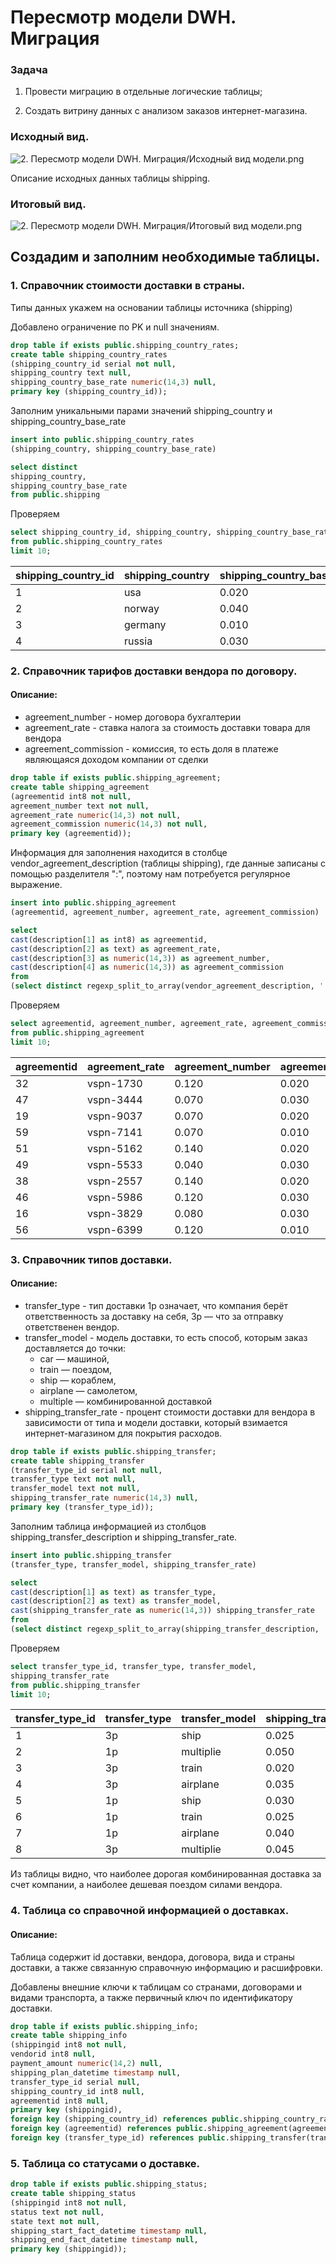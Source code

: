 # Пересмотр модели DWH. Миграция

### Задача
1. Провести миграцию в отдельные логические таблицы; <P><P>
2. Создать витрину данных с анализом заказов интернет-магазина.

### Исходный вид.

![2. Пересмотр модели DWH. Миграция/Исходный вид модели.png](https://github.com/EvgeniyLezh/data-engineer-yandex-practicum/blob/98aaa80b89518ecb1f5e6fbefab18d42d5b1c890/2.%20%D0%9F%D0%B5%D1%80%D0%B5%D1%81%D0%BC%D0%BE%D1%82%D1%80%20%D0%BC%D0%BE%D0%B4%D0%B5%D0%BB%D0%B8%20DWH.%20%D0%9C%D0%B8%D0%B3%D1%80%D0%B0%D1%86%D0%B8%D1%8F/%D0%98%D1%81%D1%85%D0%BE%D0%B4%D0%BD%D1%8B%D0%B9%20%D0%B2%D0%B8%D0%B4%20%D0%BC%D0%BE%D0%B4%D0%B5%D0%BB%D0%B8.png)

Описание исходных данных таблицы shipping.

### Итоговый вид.

![2. Пересмотр модели DWH. Миграция/Итоговый вид модели.png](https://github.com/EvgeniyLezh/data-engineer-yandex-practicum/blob/aeabfd7a6d47a5353ab387207720239f5608e2f6/2.%20%D0%9F%D0%B5%D1%80%D0%B5%D1%81%D0%BC%D0%BE%D1%82%D1%80%20%D0%BC%D0%BE%D0%B4%D0%B5%D0%BB%D0%B8%20DWH.%20%D0%9C%D0%B8%D0%B3%D1%80%D0%B0%D1%86%D0%B8%D1%8F/%D0%98%D1%82%D0%BE%D0%B3%D0%BE%D0%B2%D1%8B%D0%B9%20%D0%B2%D0%B8%D0%B4%20%D0%BC%D0%BE%D0%B4%D0%B5%D0%BB%D0%B8.png)


## Создадим и заполним необходимые таблицы.

### 1. Справочник стоимости доставки в страны.

Типы данных укажем на основании таблицы источника (shipping)

Добавлено ограничение по PK и null значениям.

```sql
drop table if exists public.shipping_country_rates;
create table shipping_country_rates
(shipping_country_id serial not null,
shipping_country text null,
shipping_country_base_rate numeric(14,3) null,
primary key (shipping_country_id));
```

Заполним уникальными парами значений shipping_country и shipping_country_base_rate

```sql
insert into public.shipping_country_rates
(shipping_country, shipping_country_base_rate)

select distinct
shipping_country,
shipping_country_base_rate
from public.shipping
```
Проверяем

```sql
select shipping_country_id, shipping_country, shipping_country_base_rate
from public.shipping_country_rates
limit 10;
```

|shipping_country_id| shipping_country| shipping_country_base_rate|
|----------|---------|---------|
|1	|usa	|0.020
|2	|norway	|0.040
|3	|germany	|0.010
|4	|russia	|0.030

### 2. Справочник тарифов доставки вендора по договору.

#### Описание:
- agreement_number - номер договора бухгалтерии
- agreement_rate - ставка налога за стоимость доставки товара для вендора
- agreement_commission - комиссия, то есть доля в платеже являющаяся доходом компании от сделки

```sql
drop table if exists public.shipping_agreement;
create table shipping_agreement
(agreementid int8 not null,
agreement_number text not null,
agreement_rate numeric(14,3) not null,
agreement_commission numeric(14,3) not null,
primary key (agreementid));
```

Информация для заполнения находится в столбце vendor_agreement_description (таблицы shipping), где данные записаны с помощью разделителя ":", поэтому нам потребуется регулярное выражение.

```sql
insert into public.shipping_agreement
(agreementid, agreement_number, agreement_rate, agreement_commission)

select
cast(description[1] as int8) as agreementid,
cast(description[2] as text) as agreement_rate,
cast(description[3] as numeric(14,3)) as agreement_number,
cast(description[4] as numeric(14,3)) as agreement_commission
from
(select distinct regexp_split_to_array(vendor_agreement_description, ':+') as description from public.shipping) ship;
```

Проверяем

```sql
select agreementid, agreement_number, agreement_rate, agreement_commission
from public.shipping_agreement
limit 10;
```
|agreementid| agreement_rate| agreement_number| agreement_commission|
|----------|---------|---------|---------|
|32	|vspn-1730	|0.120	|0.020
|47	|vspn-3444	|0.070	|0.030
|19	|vspn-9037	|0.070	|0.020
|59	|vspn-7141	|0.070	|0.010
|51	|vspn-5162	|0.140	|0.020
|49	|vspn-5533	|0.040	|0.030
|38	|vspn-2557	|0.140	|0.020
|46	|vspn-5986	|0.120	|0.030
|16	|vspn-3829	|0.080	|0.030
|56	|vspn-6399	|0.120	|0.010

### 3. Справочник типов доставки.

#### Описание:
- transfer_type - тип доставки 1p означает, что компания берёт ответственность за доставку на себя, 3p — что за отправку ответственен вендор.
- transfer_model - модель доставки, то есть способ, которым заказ доставляется до точки:
  - car — машиной,
  - train — поездом,
  - ship — кораблем,
  - airplane — самолетом,
  - multiple — комбинированной доставкой
- shipping_transfer_rate - процент стоимости доставки для вендора в зависимости от типа и модели доставки, который взимается интернет-магазином для покрытия расходов.

```sql
drop table if exists public.shipping_transfer;
create table shipping_transfer
(transfer_type_id serial not null,
transfer_type text not null,
transfer_model text not null,
shipping_transfer_rate numeric(14,3) null,
primary key (transfer_type_id));
```
Заполним таблица информацией из столбцов shipping_transfer_description и shipping_transfer_rate.

```sql
insert into public.shipping_transfer
(transfer_type, transfer_model, shipping_transfer_rate)

select
cast(description[1] as text) as transfer_type,
cast(description[2] as text) as transfer_model,
cast(shipping_transfer_rate as numeric(14,3)) shipping_transfer_rate
from
(select distinct regexp_split_to_array(shipping_transfer_description, ':+') as description, shipping_transfer_rate from public.shipping) ship;
```

Проверяем

```sql
select transfer_type_id, transfer_type, transfer_model,
shipping_transfer_rate
from public.shipping_transfer
limit 10;
```

|transfer_type_id| transfer_type| transfer_model| shipping_transfer_rate|
|----------|---------|---------|---------|
|1	|3p	|ship	|0.025
|2	|1p	|multiplie	|0.050
|3	|3p	|train	|0.020
|4	|3p	|airplane	|0.035
|5	|1p	|ship	|0.030
|6	|1p	|train	|0.025
|7	|1p	|airplane	|0.040
|8	|3p	|multiplie	|0.045

Из таблицы видно, что наиболее дорогая комбинированная доставка за счет компании, а наиболее дешевая поездом силами вендора.

### 4. Таблица со справочной информацией о доставках.

#### Описание:

Таблица содержит id доставки, вендора, договора, вида и страны доставки, а также связанную справочную информацию и расшифровки.

Добавлены внешние ключи к таблицам со странами, договорами и видами транспорта, а также первичный ключ по идентификатору доставки.

```sql
drop table if exists public.shipping_info;
create table shipping_info
(shippingid int8 not null,
vendorid int8 null,
payment_amount numeric(14,2) null,
shipping_plan_datetime timestamp null,
transfer_type_id serial null,
shipping_country_id int8 null,
agreementid int8 null,
primary key (shippingid),
foreign key (shipping_country_id) references public.shipping_country_rates(shipping_country_id) on update cascade,
foreign key (agreementid) references public.shipping_agreement(agreementid) on update cascade,
foreign key (transfer_type_id) references public.shipping_transfer(transfer_type_id) on update cascade);
```

### 5. Таблица со статусами о доставке.

```sql
drop table if exists public.shipping_status;
create table shipping_status
(shippingid int8 not null,
status text not null,
state text not null,
shipping_start_fact_datetime timestamp null,
shipping_end_fact_datetime timestamp null,
primary key (shippingid));
```
